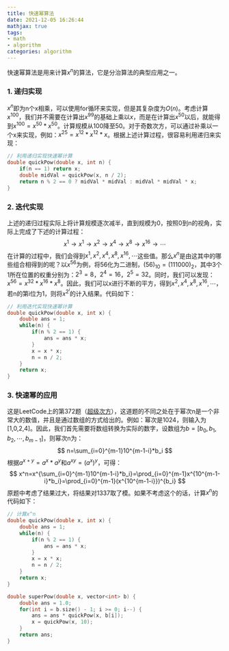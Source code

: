 ```yaml
---
title: 快速幂算法
date: 2021-12-05 16:26:44
mathjax: true
tags:
- math
- algorithm
categories: algorithm
---
```


快速幂算法是用来计算$x^n$的算法，它是分治算法的典型应用之一。

<!--more-->

### 1. 递归实现

$x^n$即为n个x相乘，可以使用for循环来实现，但是其复杂度为$O(n)$。考虑计算$x^{100}$，我们并不需要在计算出$x^{99}$的基础上乘以$x$，而是在计算出$x^{50}$以后，就能得到$x^{100}=x^{50}*x^{50}$。计算规模从100降至50。对于奇数次方，可以通过补乘以一个x来实现，例如：$x^{25}=x^{12}*x^{12}*x$。根据上述计算过程，很容易利用递归来实现：

```c++
// 利用递归实现快速幂计算
double quickPow(double x, int n) {
    if(n == 1) return x;
    double midVal = quickPow(x, n / 2);
    return n % 2 == 0 ? midVal * midVal : midVal * midVal * x;
}
```

### 2. 迭代实现

上述的递归过程实际上将计算规模逐次减半，直到规模为0，按照0到n的视角，实际上完成了下述的计算过程：
$$
x^{1} \rightarrow x^{1} \rightarrow x^{2} \rightarrow x^{4} \rightarrow x^{8} \rightarrow x^{16} \rightarrow \cdots
$$
在计算的过程中，我们会得到$x^{1}, x^{2}, x^{4}, x^{8}, x^{16}, \cdots$这些值。那么$x^n$是由这其中的哪些组合相得到的呢？以$x^{56}$为例，将56化为二进制，$(56)_{10}=(111000)_{2}$，其中3个1所在位置的权重分别为：$2^3=8$，$2^4=16$，$2^5=32$。同时，我们可以发现：$x^{56}=x^{32}*x^{16}*x^{8}$。因此，我们可以x进行不断的平方，得到$x^{2}, x^{4}, x^{8}, x^{16}, \cdots$，若n的第i位为1，则将$x^{2^i}$的计入结果。代码如下：

```c++
// 利用迭代实现快速幂计算
double quickPow(double x, int x) {
    double ans = 1;
    while(n) {
        if(n % 2 == 1) {
            ans = ans * x;
        }
        x = x * x;
        n = n / 2;
    }
    return x;
}
```

### 3. 快速幂的应用

这是LeetCode上的第372题（[超级次方](https://leetcode-cn.com/problems/super-pow/)），这道题的不同之处在于幂次n是一个非常大的数值，并且是通过数组的方式给出的。例如：幂次是1024，则输入为[1,0,2,4]。因此，我们首先需要将数组转换为实际的数字，设数组为$b=[b_0,b_1,b_2,\cdots,b_{m-1}]$，则幂次n为：
$$
n=\sum_{i=0}^{m-1}10^{m-1-i}*b_i
$$
根据$a^{x+y}=a^x*a^y$和$a^{xy}=(a^x)^y$，可得：
$$
x^n=x^{\sum_{i=0}^{m-1}10^{m-1-i}*b_i}=\prod_{i=0}^{m-1}x^{10^{m-1-i}*b_i}=\prod_{i=0}^{m-1}(x^{10^{m-1-i}})^{b_i}
$$
原题中考虑了结果过大，将结果对1337取了模。如果不考虑这个的话，计算$x^{n}$的代码如下：

```c++
// 计算x^n
double quickPow(double x, int x) {
    double ans = 1;
    while(n) {
        if(n % 2 == 1) {
            ans = ans * x;
        }
        x = x * x;
        n = n / 2;
    }
    return x;
}

double superPow(double x, vector<int> b) {
    double ans = 1.0;
    for(int i = b.size() - 1; i >= 0; i--) {
        ans = ans * quickPow(x, b[i]);
        x = quickPow(x, 10);
    }
    return ans;
}
```

